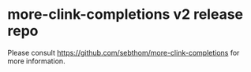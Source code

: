 # more-clink-completions v2 release repo

Please consult https://github.com/sebthom/more-clink-completions for more information.
